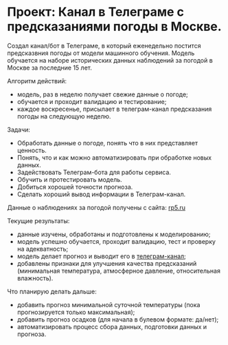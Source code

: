 # Проект: Канал в Телеграме с предсказаниями погоды в Москве.

Создал канал/бот в Телеграме, в который еженедельно постится предсказвния погоды от модели машинного обучения. Модель обучается на наборе исторических данных наблюдений за погодой в Москве за последние 15 лет.

Алгоритм действий:
- модель, раз в неделю получает свежие данные о погоде;
- обучается и проходит валидацию и тестирование;
- каждое воскресенье, присылает в телеграм-канал предсказания погоды на следующую неделю.

Задачи:
- Обработать данные о погоде, понять что в них представляет ценность.
- Понять, что и как можно автоматизировать при обработке новых данных.
- Задействовать Телеграм-бота для работы сервиса.
- Обучить и протестировать модель.
- Добиться хорошей точности прогноза.
- Сделать хороший вывод информации в Телеграм-канал.

Данные о наблюдениях за погодой получены с сайта:
[rp5.ru](https://rp5.ru/Погода_в_мире "https://rp5.ru/Погода_в_мире")

Текущие результаты:
- данные изучены, обработаны и подготовлены к моделированию;
- модель успешно обучается, проходит валидацию, тест и проверку на адекватность;
- модель делает прогноз и выводит его в [телеграм-канал](https://t.me/weather_cat "https://t.me/weather_cat");
- добавлены признаки для улучшения качества предсказаний (минимальная температура, атмосферное давление, относительная влажность).

Что планирую делать дальше:
- добавить прогноз минимальной суточной температуры (пока прогнозируется только максимальная);
- добавить прогноз осадков (для начала в булевом формате: да/нет);
- автоматизировать процесс сбора данных, подготовки данных и прогноза.
